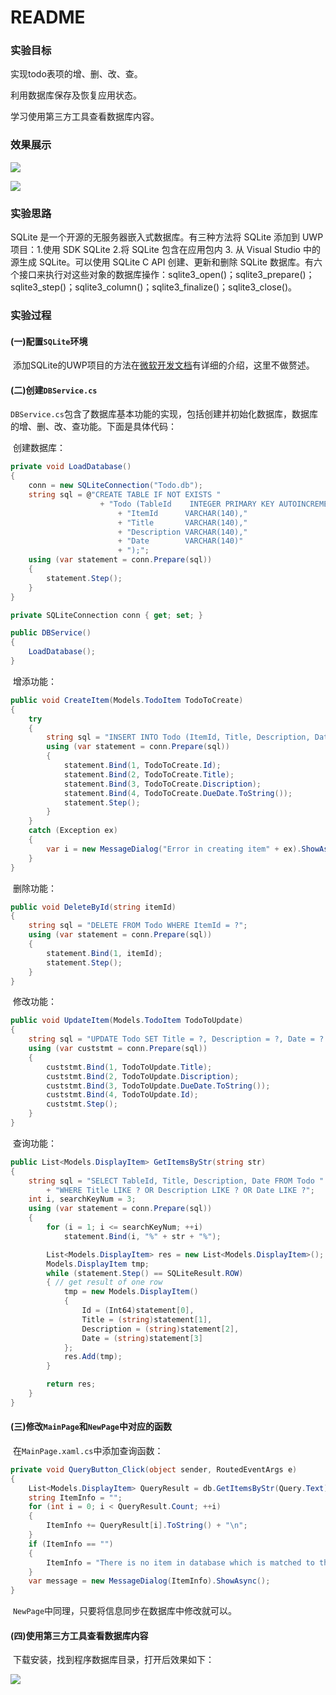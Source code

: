 # README

### 实验目标

实现todo表项的增、删、改、查。

利用数据库保存及恢复应用状态。

学习使用第三方工具查看数据库内容。

### 效果展示

![](http://ompnv884d.bkt.clouddn.com/uwphw6_1.JPG-1)

![](http://ompnv884d.bkt.clouddn.com/uwphw6_2.JPG-1)

### 实验思路

SQLite 是一个开源的无服务器嵌入式数据库。有三种方法将 SQLite 添加到 UWP 项目：1.使用 SDK SQLite
2.将 SQLite 包含在应用包内 3. 从 Visual Studio 中的源生成 SQLite。可以使用 SQLite C API 创建、更新和删除 SQLite 数据库。有六个接口来执行对这些对象的数据库操作：sqlite3_open()；sqlite3_prepare()；sqlite3_step()；sqlite3_column()；sqlite3_finalize()；sqlite3_close()。

### 实验过程

#### (一)配置`SQLite`环境

​	添加SQLite的UWP项目的方法在[微软开发文档](https://docs.microsoft.com/zh-cn/windows/uwp/data-access/sqlite-databases)有详细的介绍，这里不做赘述。

#### (二)创建`DBService.cs`

​	`DBService.cs`包含了数据库基本功能的实现，包括创建并初始化数据库，数据库的增、删、改、查功能。下面是具体代码：

​	创建数据库：

```c#
private void LoadDatabase()
{
    conn = new SQLiteConnection("Todo.db");
    string sql = @"CREATE TABLE IF NOT EXISTS "
                    + "Todo (TableId    INTEGER PRIMARY KEY AUTOINCREMENT NOT NULL,"
                        + "ItemId      VARCHAR(140),"
                        + "Title       VARCHAR(140),"
                        + "Description VARCHAR(140),"
                        + "Date        VARCHAR(140)"
                        + ");";
    using (var statement = conn.Prepare(sql))
    {
        statement.Step();
    }
}

private SQLiteConnection conn { get; set; }

public DBService()
{
    LoadDatabase();
}
```

​	增添功能：

```c#
public void CreateItem(Models.TodoItem TodoToCreate)
{
    try
    {
        string sql = "INSERT INTO Todo (ItemId, Title, Description, Date) VALUES (?, ?, ?, ?)";
        using (var statement = conn.Prepare(sql))
        {
            statement.Bind(1, TodoToCreate.Id);
            statement.Bind(2, TodoToCreate.Title);
            statement.Bind(3, TodoToCreate.Discription);
            statement.Bind(4, TodoToCreate.DueDate.ToString());
            statement.Step();
        }
    }
    catch (Exception ex)
    {
        var i = new MessageDialog("Error in creating item" + ex).ShowAsync();
    }
}
```

​	删除功能：

```c#
public void DeleteById(string itemId)
{
    string sql = "DELETE FROM Todo WHERE ItemId = ?";
    using (var statement = conn.Prepare(sql))
    {
        statement.Bind(1, itemId);
        statement.Step();
    }
}
```

​	修改功能：

```c#
public void UpdateItem(Models.TodoItem TodoToUpdate)
{
    string sql = "UPDATE Todo SET Title = ?, Description = ?, Date = ? WHERE ItemId = ?";
    using (var custstmt = conn.Prepare(sql))
    {
        custstmt.Bind(1, TodoToUpdate.Title);
        custstmt.Bind(2, TodoToUpdate.Discription);
        custstmt.Bind(3, TodoToUpdate.DueDate.ToString());
        custstmt.Bind(4, TodoToUpdate.Id);
        custstmt.Step();
    }
}
```

​	查询功能：

```c#
public List<Models.DisplayItem> GetItemsByStr(string str)
{
    string sql = "SELECT TableId, Title, Description, Date FROM Todo "
        + "WHERE Title LIKE ? OR Description LIKE ? OR Date LIKE ?";
    int i, searchKeyNum = 3;
    using (var statement = conn.Prepare(sql))
    {
        for (i = 1; i <= searchKeyNum; ++i)
            statement.Bind(i, "%" + str + "%");

        List<Models.DisplayItem> res = new List<Models.DisplayItem>();
        Models.DisplayItem tmp;
        while (statement.Step() == SQLiteResult.ROW)
        { // get result of one row
            tmp = new Models.DisplayItem()
            {
                Id = (Int64)statement[0],
                Title = (string)statement[1],
                Description = (string)statement[2],
                Date = (string)statement[3]
            };
            res.Add(tmp);
        }

        return res;
    }
}
```

#### (三)修改`MainPage`和`NewPage`中对应的函数

​	在`MainPage.xaml.cs`中添加查询函数：

```c#
private void QueryButton_Click(object sender, RoutedEventArgs e)
{
    List<Models.DisplayItem> QueryResult = db.GetItemsByStr(Query.Text);
    string ItemInfo = "";
    for (int i = 0; i < QueryResult.Count; ++i)
    {
        ItemInfo += QueryResult[i].ToString() + "\n";
    }
    if (ItemInfo == "")
    {
        ItemInfo = "There is no item in database which is matched to the query!";
    }
    var message = new MessageDialog(ItemInfo).ShowAsync();
}
```

​	`NewPage`中同理，只要将信息同步在数据库中修改就可以。

#### (四)使用第三方工具查看数据库内容

​	下载安装，找到程序数据库目录，打开后效果如下：

![](http://ompnv884d.bkt.clouddn.com/uwphw6_3.JPG)

